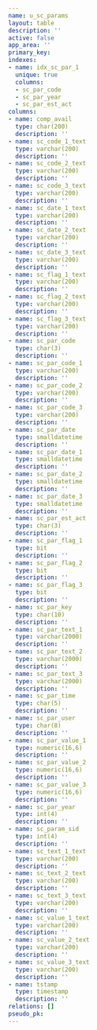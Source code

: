 ```yaml
---
name: u_sc_params
layout: table
description: ''
active: false
app_area: ''
primary_key: 
indexes:
- name: idx_sc_par_1
  unique: true
  columns:
  - sc_par_code
  - sc_par_year
  - sc_par_est_act
columns:
- name: comp_avail
  type: char(200)
  description: ''
- name: sc_code_1_text
  type: varchar(200)
  description: ''
- name: sc_code_2_text
  type: varchar(200)
  description: ''
- name: sc_code_3_text
  type: varchar(200)
  description: ''
- name: sc_date_1_text
  type: varchar(200)
  description: ''
- name: sc_date_2_text
  type: varchar(200)
  description: ''
- name: sc_date_3_text
  type: varchar(200)
  description: ''
- name: sc_flag_1_text
  type: varchar(200)
  description: ''
- name: sc_flag_2_text
  type: varchar(200)
  description: ''
- name: sc_flag_3_text
  type: varchar(200)
  description: ''
- name: sc_par_code
  type: char(3)
  description: ''
- name: sc_par_code_1
  type: varchar(200)
  description: ''
- name: sc_par_code_2
  type: varchar(200)
  description: ''
- name: sc_par_code_3
  type: varchar(200)
  description: ''
- name: sc_par_date
  type: smalldatetime
  description: ''
- name: sc_par_date_1
  type: smalldatetime
  description: ''
- name: sc_par_date_2
  type: smalldatetime
  description: ''
- name: sc_par_date_3
  type: smalldatetime
  description: ''
- name: sc_par_est_act
  type: char(3)
  description: ''
- name: sc_par_flag_1
  type: bit
  description: ''
- name: sc_par_flag_2
  type: bit
  description: ''
- name: sc_par_flag_3
  type: bit
  description: ''
- name: sc_par_key
  type: char(10)
  description: ''
- name: sc_par_text_1
  type: varchar(2000)
  description: ''
- name: sc_par_text_2
  type: varchar(2000)
  description: ''
- name: sc_par_text_3
  type: varchar(2000)
  description: ''
- name: sc_par_time
  type: char(5)
  description: ''
- name: sc_par_user
  type: char(8)
  description: ''
- name: sc_par_value_1
  type: numeric(16,6)
  description: ''
- name: sc_par_value_2
  type: numeric(16,6)
  description: ''
- name: sc_par_value_3
  type: numeric(16,6)
  description: ''
- name: sc_par_year
  type: int(4)
  description: ''
- name: sc_param_sid
  type: int(4)
  description: ''
- name: sc_text_1_text
  type: varchar(200)
  description: ''
- name: sc_text_2_text
  type: varchar(200)
  description: ''
- name: sc_text_3_text
  type: varchar(200)
  description: ''
- name: sc_value_1_text
  type: varchar(200)
  description: ''
- name: sc_value_2_text
  type: varchar(200)
  description: ''
- name: sc_value_3_text
  type: varchar(200)
  description: ''
- name: tstamp
  type: timestamp
  description: ''
relations: []
pseudo_pk: 
---
```


